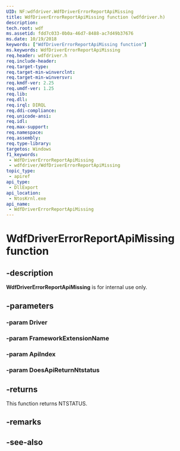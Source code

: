 ```yaml
---
UID: NF:wdfdriver.WdfDriverErrorReportApiMissing
title: WdfDriverErrorReportApiMissing function (wdfdriver.h)
description: 
tech.root: wdf
ms.assetid: fdd7c033-0b0a-46d7-8488-ac7d49b37676
ms.date: 10/19/2018
keywords: ["WdfDriverErrorReportApiMissing function"]
ms.keywords: WdfDriverErrorReportApiMissing
req.header: wdfdriver.h
req.include-header: 
req.target-type: 
req.target-min-winverclnt: 
req.target-min-winversvr: 
req.kmdf-ver: 2.25
req.umdf-ver: 1.25
req.lib: 
req.dll: 
req.irql: DIRQL
req.ddi-compliance: 
req.unicode-ansi: 
req.idl: 
req.max-support: 
req.namespace: 
req.assembly: 
req.type-library: 
targetos: Windows
f1_keywords:
 - WdfDriverErrorReportApiMissing
 - wdfdriver/WdfDriverErrorReportApiMissing
topic_type:
 - apiref
api_type:
 - DllExport
api_location:
 - NtosKrnl.exe
api_name:
 - WdfDriverErrorReportApiMissing
---
```


# WdfDriverErrorReportApiMissing function


## -description

**WdfDriverErrorReportApiMissing** is for internal use only.

## -parameters

### -param Driver

### -param FrameworkExtensionName

### -param ApiIndex

### -param DoesApiReturnNtstatus

## -returns

This function returns NTSTATUS.

## -remarks

## -see-also

